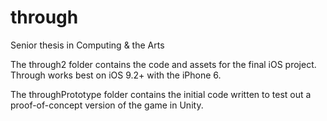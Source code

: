 # through
Senior thesis in Computing &amp; the Arts

The through2 folder contains the code and assets for the final iOS project. 
Through works best on iOS 9.2+ with the iPhone 6.

The throughPrototype folder contains the initial code written to test out a proof-of-concept version of the game in Unity.
